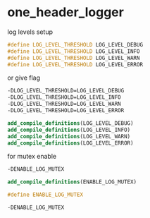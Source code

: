 # one_header_logger

log levels setup

```cpp
#define LOG_LEVEL_THRESHOLD LOG_LEVEL_DEBUG
#define LOG_LEVEL_THRESHOLD LOG_LEVEL_INFO
#define LOG_LEVEL_THRESHOLD LOG_LEVEL_WARN
#define LOG_LEVEL_THRESHOLD LOG_LEVEL_ERROR
```

or give flag

```sh
-DLOG_LEVEL_THRESHOLD=LOG_LEVEL_DEBUG
-DLOG_LEVEL_THRESHOLD=LOG_LEVEL_INFO
-DLOG_LEVEL_THRESHOLD=LOG_LEVEL_WARN
-DLOG_LEVEL_THRESHOLD=LOG_LEVEL_ERROR

```

```cmake
add_compile_definitions(LOG_LEVEL_DEBUG)
add_compile_definitions(LOG_LEVEL_INFO)
add_compile_definitions(LOG_LEVEL_WARN)
add_compile_definitions(LOG_LEVEL_ERROR)
```

for mutex enable

```sh
-DENABLE_LOG_MUTEX
```

```cmake
add_compile_definitions(ENABLE_LOG_MUTEX)
```

```cpp
#define ENABLE_LOG_MUTEX
```

```sh
-DENABLE_LOG_MUTEX
```
